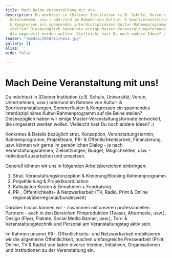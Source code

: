 ```yaml
---
title: Mach Deine Veranstaltung mit uns!
description: Du möchtest in (D)einer Institution (z.B. Schule, Universität, Verein,
  Unternehmen, usw.) oder/und im Rahmen von Kultur- & Sportveranstaltungen, Sommerfesten
  & Kongressen ein spannendes interdisziplinäres Kultur-Rahmenprogramm auf die Beine
  stellen? Diesbezüglich haben wir einige Muster-Veranstaltungsformate entwickelt,
  die umgesetzt werden wollen. Vielleicht hast Du noch andere Ideen? :)
teaser: "/media/2018/11/neu1.jpg"
gallery: []
alias: ''
wide: false

---
```

# Mach Deine Veranstaltung mit uns!

Du möchtest in (D)einer Institution (z.B. Schule, Universität, Verein, Unternehmen, usw.) oder/und im Rahmen von Kultur- & Sportveranstaltungen, Sommerfesten & Kongressen ein spannendes interdisziplinäres Kultur-Rahmenprogramm auf die Beine stellen? Diesbezüglich haben wir einige Muster-Veranstaltungsformate entwickelt, die umgesetzt werden wollen. Vielleicht hast Du noch andere Ideen? :)

Konkretes & Details bezüglich strat. Konzeption, Veranstaltungstermin, Rahmenprogramm, Projektteam, PR- & Öffentlichkeitsarbeit, Finanzierung, usw. können wir gerne im persönlichen Dialog - je nach Veranstaltungsrahmen, Zielsetzungen, Budget, Möglichkeiten, usw. - individuell ausarbeiten und umsetzen.

Generell können wir uns in folgenden Arbeitsbereichen einbringen:

1. Strat. Veranstaltungskonzeption & Kreierung/Booking Rahmenprogramm
2. Projektleitung & Projektkoordination
3. Kalkulation Kosten & Einnahmen + Fundraising
4. PR-, Öffentlichkeits- & Netzwerkarbeit (TV, Radio, Print & Online regional/überregional/bundesweit)

Darüber hinaus können wir - zusammen mit unseren professionellen Partnern - auch in den Bereichen Filmproduktion (Teaser, Aftermovie, usw.), Design (Flyer, Plakate, Social Media Banner, usw.), Ton- & Veranstaltungstechnik und Personal am Veranstaltungstag aktiv sein.

Im Rahmen unserer PR-, Öffentlichkeits- und Netzwerkarbeit mobilisieren wir die allgemeine Öffentlichkeit, machen umfangreiche Pressearbeit (Print, Online, TV & Radio) und laden diverse Vereine, Initiativen, Organisationen und Institutionen zu der Veranstaltung ein.
